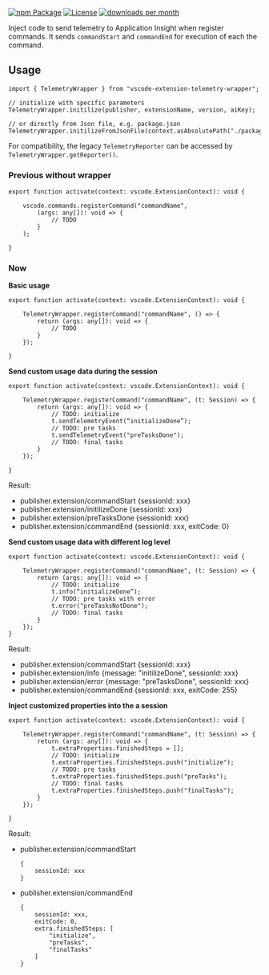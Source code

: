 [![npm Package](https://img.shields.io/npm/v/vscode-extension-telemetry-wrapper.svg)](https://www.npmjs.org/package/vscode-extension-telemetry-wrapper)
[![License](https://img.shields.io/npm/l/express.svg)](https://github.com/eskibear/vscode-extension-telemetry-wrapper/blob/master/LICENSE)
[![downloads per month](https://img.shields.io/npm/dm/vscode-extension-telemetry-wrapper.svg)](https://www.npmjs.org/package/vscode-extension-telemetry-wrapper)

Inject code to send telemetry to Application Insight when register commands.
It sends `commandStart` and `commandEnd` for execution of each the command.

## Usage

```
import { TelemetryWrapper } from "vscode-extension-telemetry-wrapper";

// initialize with specific parameters
TelemetryWrapper.initilize(publisher, extensionName, version, aiKey);

// or directly from Json file, e.g. package.json
TelemetryWrapper.initilizeFromJsonFile(context.asAbsolutePath("./package.json"));
```

For compatibility, the legacy `TelemetryReporter` can be accessed by `TelemetryWrapper.getReporter()`.


### Previous without wrapper

```
export function activate(context: vscode.ExtensionContext): void {

    vscode.commands.registerCommand("commandName", 
        (args: any[]): void => {
            // TODO
        }
    );

}
```

### Now

**Basic usage**

```
export function activate(context: vscode.ExtensionContext): void {

    TelemetryWrapper.registerCommand("commandName", () => {
        return (args: any[]): void => {
            // TODO
        }
    });

}
```

**Send custom usage data during the session**
```
export function activate(context: vscode.ExtensionContext): void {

    TelemetryWrapper.registerCommand("commandName", (t: Session) => {
        return (args: any[]): void => {
            // TODO: initialize
            t.sendTelemetryEvent(“initializeDone”);
            // TODO: pre tasks
            t.sendTelemetryEvent("preTasksDone");
            // TODO: final tasks
        }
    });

}
```

Result:

* publisher.extension/commandStart      {sessionId: xxx}
* publisher.extension/initilizeDone     {sessionId: xxx}
* publisher.extension/preTasksDone      {sessionId: xxx}
* publisher.extension/commandEnd        {sessionId: xxx, exitCode: 0}


**Send custom usage data with different log level**
```
export function activate(context: vscode.ExtensionContext): void {

    TelemetryWrapper.registerCommand("commandName", (t: Session) => {
        return (args: any[]): void => {
            // TODO: initialize
            t.info(“initializeDone”);
            // TODO: pre tasks with error
            t.error("preTasksNotDone");
            // TODO: final tasks
        }
    });
}
```
Result:

* publisher.extension/commandStart      {sessionId: xxx}
* publisher.extension/info              {message: "initilizeDone", sessionId: xxx}
* publisher.extension/error             {message: "preTasksDone", sessionId: xxx}
* publisher.extension/commandEnd        {sessionId: xxx, exitCode: 255}


**Inject customized properties into the a session**
```
export function activate(context: vscode.ExtensionContext): void {

    TelemetryWrapper.registerCommand("commandName", (t: Session) => {
        return (args: any[]): void => {
            t.extraProperties.finishedSteps = [];
            // TODO: initialize
            t.extraProperties.finishedSteps.push("initialize");
            // TODO: pre tasks
            t.extraProperties.finishedSteps.push("preTasks");
            // TODO: final tasks
            t.extraProperties.finishedSteps.push("finalTasks");
        }
    });

}
```

Result:

* publisher.extension/commandStart
    ```
    {
        sessionId: xxx
    }
    ```
* publisher.extension/commandEnd
    ```
    {
        sessionId: xxx,
        exitCode: 0,
        extra.finishedSteps: [
            "initialize",
            "preTasks",
            "finalTasks"
        ]
    }
    ```



